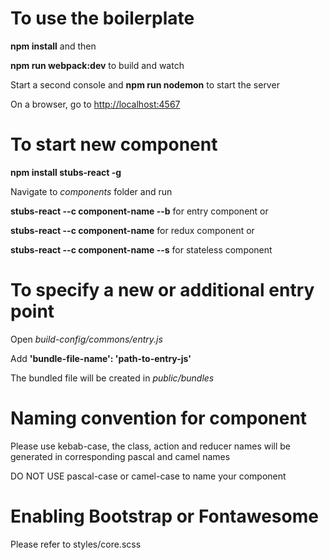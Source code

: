To use the boilerplate
======================

**npm install** and then

**npm run webpack:dev** to build and watch

Start a second console and **npm run nodemon** to start the server

On a browser, go to <http://localhost:4567>

To start new component
======================

**npm install stubs-react -g**

Navigate to *components* folder and run

**stubs-react --c component-name --b** for entry component or

**stubs-react --c component-name** for redux component or

**stubs-react --c component-name --s** for stateless component

To specify a new or additional entry point
==========================================

Open *build-config/commons/entry.js*

Add **'bundle-file-name': 'path-to-entry-js'**

The bundled file will be created in *public/bundles*

Naming convention for component
===============================

Please use kebab-case, the class, action and reducer names will be generated in corresponding pascal and camel names

DO NOT USE pascal-case or camel-case to name your component

Enabling Bootstrap or Fontawesome
=================================

Please refer to styles/core.scss


